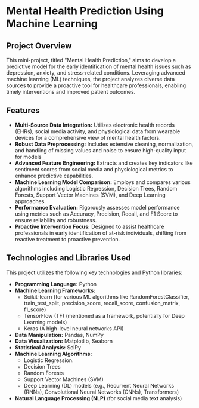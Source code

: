 # Mental Health Prediction Using Machine Learning

## Project Overview

This mini-project, titled "Mental Health Prediction," aims to develop a predictive model for the early identification of mental health issues such as depression, anxiety, and stress-related conditions. Leveraging advanced machine learning (ML) techniques, the project analyzes diverse data sources to provide a proactive tool for healthcare professionals, enabling timely interventions and improved patient outcomes.

## Features

* **Multi-Source Data Integration:** Utilizes electronic health records (EHRs), social media activity, and physiological data from wearable devices for a comprehensive view of mental health factors.
* **Robust Data Preprocessing:** Includes extensive cleaning, normalization, and handling of missing values and noise to ensure high-quality input for models
* **Advanced Feature Engineering:** Extracts and creates key indicators like sentiment scores from social media and physiological metrics to enhance predictive capabilities.
* **Machine Learning Model Comparison:** Employs and compares various algorithms including Logistic Regression, Decision Trees, Random Forests, Support Vector Machines (SVM), and Deep Learning approaches.
* **Performance Evaluation:** Rigorously assesses model performance using metrics such as Accuracy, Precision, Recall, and F1 Score to ensure reliability and robustness.
* **Proactive Intervention Focus:** Designed to assist healthcare professionals in early identification of at-risk individuals, shifting from reactive treatment to proactive prevention.

## Technologies and Libraries Used

This project utilizes the following key technologies and Python libraries:

* **Programming Language:** Python 
* **Machine Learning Frameworks:**
    * Scikit-learn (for various ML algorithms like RandomForestClassifier, train_test_split, precision_score, recall_score, confusion_matrix, f1_score)
    * TensorFlow (TF)  (mentioned as a framework, potentially for Deep Learning models)
    * Keras (A high-level neural networks API)
* **Data Manipulation:** Pandas, NumPy
* **Data Visualization:** Matplotlib, Seaborn
* **Statistical Analysis:** SciPy
* **Machine Learning Algorithms:**
    * Logistic Regression.
    * Decision Trees
    * Random Forests 
    * Support Vector Machines (SVM) 
    * Deep Learning (DL) models (e.g., Recurrent Neural Networks (RNNs), Convolutional Neural Networks (CNNs), Transformers) 
* **Natural Language Processing (NLP)** (for social media text analysis)


